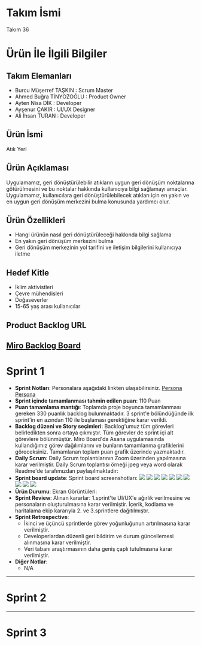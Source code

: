 # **Takım İsmi**
Takım 36
# Ürün İle İlgili Bilgiler
## Takım Elemanları
- Burcu Müşerref TAŞKIN : Scrum Master <br/>
- Ahmed Buğra TİNYOZOĞLU : Product Owner <br/>
- Ayten Nisa DİK : Developer <br/>
- Ayşenur ÇAKIR : UI/UX Designer <br/>
- Ali İhsan TURAN : Developer <br/>
## Ürün İsmi
Atık Yeri
## Ürün Açıklaması
Uygulamamız, geri dönüştürülebilir atıkların uygun geri dönüşüm noktalarına götürülmesini ve bu noktalar hakkında kullanıcıya bilgi sağlamayı amaçlar. Uygulamamız, kullanıcılara geri dönüştürülebilecek atıkları için en yakın ve en uygun geri dönüşüm merkezini bulma konusunda yardımcı olur.
## Ürün Özellikleri
- Hangi ürünün nasıl geri dönüştürüleceği hakkında bilgi sağlama <br/>
- En yakın geri dönüşüm merkezini bulma <br/>
- Geri dönüşüm merkezinin yol tarifini ve iletişim bilgilerini kullanıcıya iletme <br/>
## Hedef Kitle
- İklim aktivistleri <br/>
- Çevre mühendisleri <br/>
- Doğaseverler <br/>
- 15-65 yaş arası kullanıcılar <br/>
## Product Backlog URL
[Miro Backlog Board](https://miro.com/app/board/uXjVK0jLl9U=/?share_link_id=712799711609)
---

# Sprint 1
- **Sprint Notları**: Personalara aşağıdaki linkten ulaşabilirsiniz.
[Persona](https://drive.google.com/file/d/1F65-AWuYrYpgF3NR5grvgI-bTjeKXnUI/view?usp=sharing)
[Persona](https://drive.google.com/file/d/1ZQ6IBMdXYL5wqxnqfLPET8rksboFXwfZ/view?usp=sharing)
- **Sprint içinde tamamlanması tahmin edilen puan**: 110 Puan
- **Puan tamamlama mantığı**: Toplamda proje boyunca tamamlanması gereken 330 puanlık backlog bulunmaktadır. 3 sprint'e bölündüğünde ilk sprint'in en azından 110 ile başlaması gerektiğine karar verildi.
- **Backlog düzeni ve Story seçimleri**: Backlog'umuz tüm görevleri belirledikten sonra ortaya çıkmıştır. Tüm görevler de sprint içi alt görevlere bölünmüştür. Miro Board'da Asana uygulamasında kullandığımız görev dağılımlarını ve bunların tamamlanma grafiklerini göreceksiniz. Tamamlanan toplam puan grafik üzerinde yazmaktadır.
- **Daily Scrum**: Daily Scrum toplantılarının Zoom üzerinden yapılmasına karar verilmiştir. Daily Scrum toplantısı örneği jpeg veya word olarak Readme'de tarafımızdan paylaşılmaktadır:
- **Sprint board update**: Sprint board screenshotları:
![](https://github.com/aliihsantrn/oua-bootcamp-group-36/assets/146127488/e1d569f6-474b-4f63-a983-1d3a098e8b7e)
![](https://github.com/aliihsantrn/oua-bootcamp-group-36/assets/146127488/eabb97ad-5400-4ad2-8d82-33925b1a0ea4)
![](https://github.com/aliihsantrn/oua-bootcamp-group-36/assets/146127488/b05dcbf6-5560-4431-80a0-0ccbcd8851e3)
![](https://github.com/aliihsantrn/oua-bootcamp-group-36/assets/146127488/7c7ac4e6-e276-4b50-b008-5703ed4525d6)
![](https://github.com/aliihsantrn/oua-bootcamp-group-36/assets/146127488/9cc69d16-4d65-4055-af66-bad7e847d663)
![](https://github.com/aliihsantrn/oua-bootcamp-group-36/assets/146127488/8611bf1e-3a69-40fa-9396-3a544e6c3735)
![](https://github.com/aliihsantrn/oua-bootcamp-group-36/assets/146127488/30172c6e-3cae-4e62-b768-1787b94af458)
![](https://github.com/aliihsantrn/oua-bootcamp-group-36/assets/146127488/da56b957-53c3-43c9-b411-346a3ba0f919)
![](https://github.com/aliihsantrn/oua-bootcamp-group-36/assets/146127488/69d7701f-18b3-471b-9647-d4f1c15c0855)
![](https://github.com/aliihsantrn/oua-bootcamp-group-36/assets/146127488/76163e27-027b-423b-bb73-043a1b0a859c)
- **Ürün Durumu**: Ekran Görüntüleri:
- **Sprint Review**: Alınan kararlar: 1.sprint'te UI/UX'e ağırlık verilmesine ve personaların oluşturulmasına karar verilmiştir. İçerik, kodlama ve haritalama ekip kararıyla 2. ve 3.sprintlere dağıtılmıştır.
- **Sprint Retrospective**:
  - İkinci ve üçüncü sprintlerde görev yoğunluğunun artırılmasına karar verilmiştir.
  - Developerlardan düzenli geri bildirim ve durum güncellemesi alınmasına karar verilmiştir.
  - Veri tabanı araştırmasının daha geniş çaplı tutulmasına karar verilmiştir.
- **Diğer Notlar**:
  - N/A

---
# Sprint 2

---
# Sprint 3
